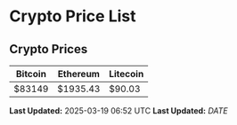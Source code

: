 # Crypto Price List

## Crypto Prices
| Bitcoin | Ethereum | Litecoin |
| ------- | -------- | -------- |
| $83149 | $1935.43 | $90.03 |
**Last Updated:** 2025-03-19 06:52 UTC
**Last Updated:** $DATE$
